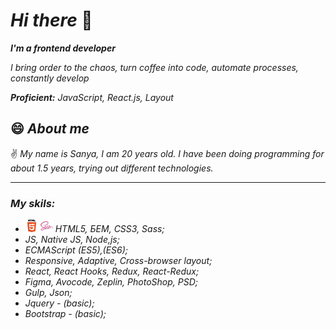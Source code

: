 # ***Hi there*** 👋

***I'm a frontend developer***

*I bring order to the chaos, turn coffee into code, automate processes, constantly develop*

***Proficient:*** *JavaScript, React.js, Layout*

## 😄 ***About me***
✌️ *My name is Sanya, I am 20 years old. I have been doing programming for about 1.5 years, trying out different technologies.*

---

### ***My skils:***
 - *<img width="20px" alt="" src="https://raw.githubusercontent.com/github/explore/80688e429a7d4ef2fca1e82350fe8e3517d3494d/topics/html/html.png"/> <img width="20px" alt="" src="https://raw.githubusercontent.com/github/explore/80688e429a7d4ef2fca1e82350fe8e3517d3494d/topics/sass/sass.png"/> HTML5, БЕМ, CSS3, Sass;*
 - *JS, Native JS, Node,js;*
 - *ECMAScript (ES5),(ES6);*
 - *Responsive, Adaptive, Cross-browser layout;*
 - *React, React Hooks, Redux, React-Redux;*
 - *Figma, Avocode, Zeplin, PhotoShop, PSD;*
 - *Gulp, Json;*
 - *Jquery - (basic);*
 - *Bootstrap - (basic);*
